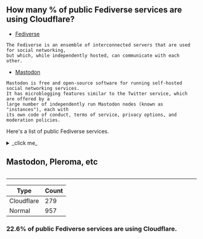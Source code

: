 ## How many % of public Fediverse services are using Cloudflare?


- [Fediverse](https://en.wikipedia.org/wiki/Fediverse)
```
The Fediverse is an ensemble of interconnected servers that are used for social networking, 
but which, while independently hosted, can communicate with each other.
```

- [Mastodon](https://en.wikipedia.org/wiki/Mastodon_(software))
```
Mastodon is free and open-source software for running self-hosted social networking services. 
It has microblogging features similar to the Twitter service, which are offered by a 
large number of independently run Mastodon nodes (known as "instances"), each with 
its own code of conduct, terms of service, privacy options, and moderation policies.
```


Here's a list of public Fediverse services.


<details>
<summary>_click me_

## Mastodon, Pleroma, etc
</summary>

| Site | Cloudflared |
| --- | --- |
| 101010.pl | Yes |
| 10minutepleroma.com | No |
| 1234.as | Yes |
| 1tp.dpost.jp | No |
| 434.earth | No |
| 4estate.media | No |
| 4qq.org | No |
| 7144.party | No |
| 758.fm | No |
| 7td.org | Yes |
| 9kb.me | No |
| a.nom.pl | No |
| aachen.social | No |
| aana.site | No |
| abdl.link | Yes |
| abyss.fun | Yes |
| acg.mn | Yes |
| activism.openworlds.info | No |
| adney.land | No |
| ajin.la | No |
| aka.my | No |
| akko.kalasarn.se | No |
| albin.social | No |
| alive.bar | Yes |
| allpro.social | No |
| anarchism.space | No |
| ani.work | Yes |
| animal-crossing.mastportal.info | No |
| animalliberation.social | Yes |
| anime.mstdn.cloud | No |
| anime.website | No |
| another-guild.com | No |
| antabaka.me | No |
| anticapitalist.party | Yes |
| ap.kios.cc | No |
| archivefedifor.fun | No |
| arkham.cafe | No |
| arktos.social | No |
| ascraeus.org | No |
| asonix.dog | No |
| aspiechattr.me | No |
| aspirant.de | No |
| assortedflotsam.com | No |
| atilla.im | No |
| august-don.site | Yes |
| ausglam.space | No |
| awoo.pub | Yes |
| babelut.be | No |
| babymetal.party | No |
| backyard.cloud | No |
| banana.dog | Yes |
| bangdream.space | Yes |
| bantha.tatooine.space | No |
| baraag.net | Yes |
| barcamp.social | No |
| based.directory | No |
| bear.community | No |
| benis.freemyip.com | No |
| best-friends.chat | No |
| beudot07.net | No |
| bidule.menf.in | No |
| bigbox.red | No |
| bigshoulders.city | No |
| bikeshed.party | No |
| bildung.social | No |
| birb.site | No |
| birdsite.link | No |
| birdsite.monster | Yes |
| biscuit.town | No |
| bitcoinersagainst.boats | No |
| bitcoinhackers.org | Yes |
| bittube.video | No |
| blahut.tech | Yes |
| blob.cat | No |
| blog.fami.ga | No |
| bloodmountain.herokuapp.com | No |
| blovice.bahnhof.cz | No |
| bofa.lol | Yes |
| bona.space | No |
| bong.social | No |
| bonn.social | No |
| booktoot.club | No |
| bookwor.ms | No |
| brighteon.social | Yes |
| bruder.space | No |
| bsd.moe | No |
| bsd.network | No |
| buckeye.social | No |
| buildthatwallandmakeamericagreatagain.trumpislovetrumpis.life | Yes |
| bunt.social | No |
| c.im | Yes |
| c2bdon.net | No |
| cafe.awswan.com | Yes |
| camixo.com | No |
| campaign.openworlds.info | No |
| candim.eu | Yes |
| cantos.social | No |
| capitalism.party | No |
| carnivore.social | Yes |
| catdon.life | No |
| catgirl.life | No |
| catgram.jp | Yes |
| cawfee.club | No |
| cdrom.tokyo | No |
| chabant.social | No |
| chaosphere.hostdon.jp | No |
| chirpi.de | No |
| chitter.xyz | No |
| chittr.me | No |
| chomp.life | No |
| chromabits.com | No |
| cigarcabin.com | No |
| civiq.social | Yes |
| clacks.link | No |
| claris.cf | No |
| climatejustice.social | No |
| club.darknight-coffee.org | No |
| clubcyberia.co | No |
| cnet.site | Yes |
| coales.co | No |
| code4lib.social | No |
| comicscamp.club | No |
| comm.cx | Yes |
| coolmathgam.es | Yes |
| crazynoisybizarre.town | No |
| crunchywatch.uk | No |
| crypt.lol | No |
| cthulhu.social | No |
| cursed.technology | Yes |
| cuties.social | No |
| cyberfuck.club | No |
| cybr.es | No |
| cybre.space | Yes |
| cypher.social | No |
| cypherpunks.it | No |
| d20hero.club | No |
| dajiaweibo.com | No |
| darkest-timeline.com | No |
| darmstadt.social | Yes |
| degenerates.fail | Yes |
| delusion.ariela.jp | Yes |
| democracy.town | No |
| develop.gab.com | Yes |
| devtube.dev-wiki.de | Yes |
| dflatmajor.social | No |
| diaspodon.fr | No |
| die-partei.social | No |
| digforfire.org | No |
| digipres.club | No |
| digitalcourage.social | No |
| directdon.jp | No |
| dizl.de | No |
| djanzu.tokyo | No |
| djitter.com | No |
| dlf.social | Yes |
| dobbs.town | No |
| docker.masto.pt | Yes |
| doll.social | No |
| don.crakac.com | No |
| don.gomasy.jp | Yes |
| don.m2hq.net | No |
| don.mamemo.online | Yes |
| don.neso.tech | No |
| donteatanimals.org | No |
| dotgr.id | No |
| dragon.style | No |
| dresden.network | No |
| drumbum42.com | No |
| dtp-mstdn.jp | Yes |
| duck.cafe | No |
| durel.org | No |
| dynlinux.io | No |
| eattherich.club | No |
| ecodigital.social | No |
| ecosteader.com | No |
| edolas.world | No |
| ef67.myhome.cx | No |
| efdn.club | No |
| eigadon.net | Yes |
| eigenmagic.net | Yes |
| eldritch.cafe | No |
| elefant.social | No |
| elekk.xyz | Yes |
| elephant-bike.herokuapp.com | No |
| elephant.bike | Yes |
| eletusk.club | No |
| elict.net | No |
| en.osm.town | No |
| energyfintech.io | No |
| engineered.space | No |
| equestria.social | No |
| eupublic.social | No |
| explosion.party | No |
| fairground.moe | No |
| fandom.ink | Yes |
| fanfare.horse | No |
| fedi.absturztau.be | No |
| fedi.app | No |
| fedi.z0ne.moe | Yes |
| fedibird.com | Yes |
| fedivers.net | No |
| felesitas.cloud | No |
| fellies.social | No |
| fem.social | No |
| ferrus.net | No |
| fimidi.com | No |
| fissionator.com | No |
| fiume.club | No |
| fla.red | No |
| flagada.org | No |
| flanintheface.com | No |
| flower.afn.social | No |
| fnya.ggtea.org | No |
| foo.sx | Yes |
| foresdon.jp | No |
| fortressofdoom.me | No |
| forum.friendi.ca | No |
| fosstodon.org | No |
| fox.masto.host | No |
| fr.got-tty.org | No |
| fr.osm.social | No |
| framapiaf.org | No |
| free-le.info | No |
| freedom.horse | No |
| freedomofpress.rocks | No |
| freefedifollowers.ga | No |
| freemarketbastard.theburning.world | No |
| freeradical.zone | No |
| freesoftwareextremist.com | No |
| freespeech.firedragonstudios.com | No |
| freespeech.group | No |
| freespeechextremist.com | No |
| freethinkers.lgbt | No |
| freezepeach.xyz | Yes |
| frei.social | Yes |
| frennet.link | Yes |
| freunde.ma-nic.de | No |
| friendica.art3mis.de | No |
| friendica.astatu.berlin | No |
| friendica.jb-net.us | No |
| frogmob.life | No |
| fsmi.social | Yes |
| ftb.masto.host | No |
| fulda.social | No |
| fumi.39.gy | No |
| functional.cafe | Yes |
| g0v.social | No |
| gab.ai | Yes |
| gab.com | Yes |
| gab.io | No |
| gadget.inpocket.net | Yes |
| gamecreate.mstdn.cloud | No |
| gameliberty.club | No |
| gamelinks007.net | No |
| gamemaking.social | No |
| geeknews.chat | No |
| genco.me | Yes |
| gendercritical.club | Yes |
| geno.social | No |
| gensokyo.town | Yes |
| geotdn.i-red.info | No |
| ggtea.org | No |
| gingadon.com | Yes |
| girlcock.club | No |
| gitmo.life | Yes |
| gla.fit | No |
| glaceon.social | No |
| glasgow.social | No |
| gleasonator.com | Yes |
| glindr.org | Yes |
| glitterkitten.co.uk | No |
| glowers.club | No |
| go5.dev | Yes |
| godforsaken.website | No |
| godspeed.moe | No |
| gorf.pub | No |
| graz.social | No |
| grurple.org | No |
| gs.yvt.jp | Yes |
| h.kher.nl | No |
| halki.info | No |
| handon.club | Yes |
| happyband.es | No |
| hatthieves.es | No |
| hayu.sh | No |
| hearthtodon.com | No |
| heislandmine.work | No |
| hello.2heng.xin | Yes |
| hellsite.site | No |
| hi.spooky.camp | No |
| hispagatos.space | No |
| hitchhiker.social | No |
| hokutodon.co | No |
| holeliquors.com | No |
| homoo.social | No |
| hostsharing.coop | No |
| hostux.social | No |
| hotmail.com | No |
| hub.mtf.party | Yes |
| hub.sakuragawa.moe | Yes |
| hulvr.com | No |
| humblr.social | Yes |
| hyperion.social | Yes |
| hyuki.herokuapp.com | No |
| iamveryti.red | No |
| icosahedron.website | No |
| iddqd.social | No |
| idf.social | No |
| ieji.de | No |
| ifrit.gaia.ff14-mstdn.xyz | No |
| ifwo.eu | No |
| ika.queloud.net | No |
| im-in.space | No |
| imaginair.es | No |
| imastodon.net | No |
| inari.opencocon.org | No |
| indie.chat | No |
| indieweb.social | No |
| infosec.exchange | No |
| ioc.exchange | No |
| is.a.qute.dog | No |
| is.badat.dev | No |
| is.nota.live | No |
| ischool.social | No |
| iscute.moe | No |
| itabashi.0j0.jp | No |
| iwatedon.net | No |
| iys.io | Yes |
| jaeger.website | No |
| janogdon.net | No |
| jawns.club | No |
| jitakurack.chotto.moe | No |
| jojo.singleuser.club | No |
| jonleibowitz.social | Yes |
| jubi.life | No |
| junkhub.org | No |
| justicewarrior.social | Yes |
| kafuka.me | No |
| kag.social | Yes |
| kamiyacho.net | No |
| kancolle.social | No |
| kanoa.de | No |
| karass.ideali.sh | No |
| katasumi.no-monogatari.com | No |
| kawen.space | No |
| kcmo.social | No |
| kelnet.social | Yes |
| kemoner-don.tokyo | No |
| kemonodon.club | No |
| kicou.info | No |
| killmi.st | Yes |
| kindred.at | No |
| kindred.haus | No |
| kirapower.ichigo-hoshimiya.com | No |
| kiritan.work | Yes |
| kith.kitchen | No |
| kitty.town | No |
| kiwifarms.cc | Yes |
| kiwifarms.is | Yes |
| kiwifarms.net | Yes |
| kolektiva.social | Yes |
| kopiti.am | Yes |
| koreadon.com | No |
| kosmos.social | No |
| kottman.xyz | No |
| koyu.space | Yes |
| kpop.social | Yes |
| krefeld.life | No |
| la1.jp | No |
| lain.com | No |
| lain.sh | No |
| lanceur-alerte.social | No |
| lanceur-alerte.tv | No |
| laserdisc.party | No |
| layer8.space | No |
| lazyatom.social | No |
| lc.imexile.moe | Yes |
| lediver.se | No |
| lesbiab.space | No |
| lesbianschool.com | No |
| letsalllovela.in | Yes |
| letsrulethe.world | No |
| lewd.town | No |
| lexpierce.social | No |
| lgbt.io | No |
| lhub.social | No |
| liber.cx | No |
| liberalism.masto.host | No |
| liberdon.com | Yes |
| libertalia.world | No |
| libre.video | No |
| libretooth.gr | No |
| ligma.pro | Yes |
| linernotes.club | No |
| linuxjobs.social | No |
| linuxrocks.online | No |
| literatur.social | No |
| livers.jp | No |
| lor.sh | Yes |
| lord.sh | Yes |
| lou.lt | Yes |
| loves.pizza | No |
| lsngl.us | No |
| ludosphere.fr | No |
| lush.moe | Yes |
| m.aqr.af | No |
| m.cmx.im | Yes |
| m.divita.eu | No |
| m.fal.moe | No |
| m.g3l.org | No |
| m.gretaoto.ca | Yes |
| m.hitorino.moe | Yes |
| m.hxbus.net | No |
| m.laitues.net | No |
| m.loovto.net | No |
| m.moe.cat | No |
| m.moriya.faith | No |
| m.mtjm.eu | No |
| m.nintendojo.fr | No |
| m.rthome.me | No |
| m6n.onsen.tech | Yes |
| ma.fono.jp | No |
| machida.yokohama | No |
| magicalgirl.party | No |
| maho.app | No |
| mainburg.hallertau.social | No |
| makerdon.org | No |
| makestuff.club | No |
| malfunctioning.technology | No |
| malu.today | No |
| maly.io | No |
| mammouth.inframed.net | No |
| mammut.fsck.jp | No |
| mamot.fr | No |
| mandodon.com | No |
| mangadon.info | Yes |
| manhole.club | Yes |
| manowar.social | No |
| maoh.company | Yes |
| maron.blue | No |
| mas.home.monsiteinternet.org | No |
| mas.to | No |
| mast.moe | No |
| mastchan.org | No |
| masthead.social | Yes |
| masto.beer | No |
| masto.cuddlr.org | No |
| masto.donte.com.br | Yes |
| masto.downey.net | No |
| masto.jews.international | No |
| masto.ninja | No |
| masto.pt | Yes |
| masto.tech | Yes |
| mastoc.net | Yes |
| mastodon.1984.cz | No |
| mastodon.acc.sunet.se | No |
| mastodon.acc.umu.se | No |
| mastodon.acticiel.org | No |
| mastodon.atikoro.net | No |
| mastodon.aventer.biz | No |
| mastodon.babycastles.com | No |
| mastodon.baconpotato.net | No |
| mastodon.baucum.me | No |
| mastodon.bayern | Yes |
| mastodon.bida.im | No |
| mastodon.bitbank.cc | Yes |
| mastodon.blake-hofer.net | No |
| mastodon.cardina1.red | No |
| mastodon.cc | No |
| mastodon.cemea.org | No |
| mastodon.cgx.me | No |
| mastodon.chaosfield.at | No |
| mastodon.cipherbliss.com | No |
| mastodon.cisti.org | No |
| mastodon.city | No |
| mastodon.cloud | Yes |
| mastodon.club | No |
| mastodon.codingfield.com | No |
| mastodon.com.br | No |
| mastodon.communick.com | Yes |
| mastodon.conxtor.com | No |
| mastodon.cosmicanimal.jp | No |
| mastodon.crazynewworld.net | Yes |
| mastodon.ctseuro.com | No |
| mastodon.design | Yes |
| mastodon.desmu.fr | No |
| mastodon.dissem.ch | No |
| mastodon.earth | No |
| mastodon.edvgarbe.de | No |
| mastodon.eliotberriot.com | No |
| mastodon.eric.ovh | No |
| mastodon.etalab.gouv.fr | Yes |
| mastodon.ethibox.fr | No |
| mastodon.eus | No |
| mastodon.evolix.org | No |
| mastodon.fedi.quebec | No |
| mastodon.gamedev.place | No |
| mastodon.gargantia.fr | No |
| mastodon.geofox.org | Yes |
| mastodon.gougere.fr | No |
| mastodon.greenpeace.ch | Yes |
| mastodon.hovkluster.se | No |
| mastodon.hugopoi.net | No |
| mastodon.hutin-moise.com | No |
| mastodon.hydrosaas.com | Yes |
| mastodon.immae.eu | No |
| mastodon.infra.de | No |
| mastodon.internot.no | No |
| mastodon.izzz.fr | No |
| mastodon.jalgi.eus | No |
| mastodon.juggler.jp | No |
| mastodon.kaonet-fr.net | No |
| mastodon.kebree.fr | No |
| mastodon.kleph.eu | No |
| mastodon.kosebamse.com | No |
| mastodon.kxn4t.tech | No |
| mastodon.la | Yes |
| mastodon.lang-mfr.de | No |
| mastodon.lat | No |
| mastodon.lavergne.online | No |
| mastodon.le-palantir.com | No |
| mastodon.lertsenem.com | No |
| mastodon.libre-entreprise.com | No |
| mastodon.libresilicon.com | No |
| mastodon.linuxbox.ninja | No |
| mastodon.lol | Yes |
| mastodon.lt | No |
| mastodon.lu | No |
| mastodon.lw1.at | No |
| mastodon.macsnet.cz | No |
| mastodon.madrid | No |
| mastodon.mania.systems | Yes |
| mastodon.matcha-soft.com | No |
| mastodon.me.uk | Yes |
| mastodon.mechanicalmischief.com | No |
| mastodon.mg | No |
| mastodon.migennes.net | No |
| mastodon.mit.edu | Yes |
| mastodon.motcha.tech | Yes |
| mastodon.multimob.be | No |
| mastodon.nekomimi.jp | No |
| mastodon.nestegg.net | No |
| mastodon.nesven.eu | No |
| mastodon.niu.ne.jp | No |
| mastodon.nl | No |
| mastodon.nogods.be | No |
| mastodon.noizycat.com | No |
| mastodon.nzoss.nz | No |
| mastodon.oi7.de | No |
| mastodon.online | No |
| mastodon.opencloud.lu | No |
| mastodon.opportunis.me | No |
| mastodon.org.uk | No |
| mastodon.osyakasyama.me | No |
| mastodon.owls.io | No |
| mastodon.parleur.net | No |
| mastodon.partecipa.digital | No |
| mastodon.pirateparty.be | No |
| mastodon.postmoderns.info | No |
| mastodon.potager.org | No |
| mastodon.qowala.org | No |
| mastodon.radicalityincident.com | No |
| mastodon.radio | No |
| mastodon.radiosonline.cloud | No |
| mastodon.recurse.com | No |
| mastodon.roflcopter.fr | No |
| mastodon.rosenberg-watt.com | No |
| mastodon.rousset.nom.fr | No |
| mastodon.sandwich.net | No |
| mastodon.sardo.work | Yes |
| mastodon.scot | No |
| mastodon.sdf.org | No |
| mastodon.sergal.org | Yes |
| mastodon.sk | No |
| mastodon.social | No |
| mastodon.spdns.org | No |
| mastodon.starrevolution.org | No |
| mastodon.suinot.org | No |
| mastodon.sxpert.org | No |
| mastodon.techandmemes.dynip.online | No |
| mastodon.tedomum.net | No |
| mastodon.thedecentralists.com | No |
| mastodon.tmp1024.com | Yes |
| mastodon.top | Yes |
| mastodon.transneptune.net | No |
| mastodon.triggerphra.se | No |
| mastodon.uno | Yes |
| mastodon.utwente.nl | No |
| mastodon.uy | No |
| mastodon.wafflec.one | No |
| mastodon.xyz | No |
| mastodon.z27.ch | No |
| mastodon.zunda.ninja | No |
| mastodont.cat | No |
| mastodontech.de | No |
| mastodonten.de | No |
| mastodontti.fi | No |
| mastodoooooon.herokuapp.com | No |
| mastodos.com | No |
| mastofant.de | No |
| mastwi.herokuapp.com | No |
| matitodon.com | No |
| mazzo.masto.host | No |
| mbl.social | No |
| mcnamarii.town | No |
| mctetsudou.net | No |
| md.berezowski.de | No |
| md.ggtea.org | No |
| md.net-p.org | No |
| md.os.vu | No |
| md.social | No |
| md.xps2.net | Yes |
| mdn.hinaloe.net | No |
| mdon.ee | No |
| me.ns.ci | Yes |
| medievalist.masto.host | No |
| meganekeesu.tokyo | No |
| mego.bar | Yes |
| melb.social | No |
| mellified.men | No |
| memehub.eu | Yes |
| mental.social | No |
| meow.social | No |
| meta-tube.de | No |
| metalhead.club | No |
| metuba.hostdon.jp | No |
| mhz.social | No |
| mi.pede.rs | No |
| midnightride.rs | No |
| mikumikudance.cloud | Yes |
| mimumedon.com | No |
| minohdon.jp | No |
| minter.uno | No |
| mist.so | No |
| moe.cat | No |
| mofu.kemo.no | No |
| mograph.social | No |
| monado.ren | Yes |
| monastery.social | No |
| mond-basis.eu | No |
| mordor.social | No |
| mostodon.cloud | No |
| mosw.work | No |
| moytura.org | No |
| mr.am | Yes |
| ms.yeti-factory.org | No |
| mspsocial.net | No |
| mst.nanaaki.com | No |
| mst3k.interlinked.me | No |
| mstd.tokyo | No |
| mstdn-workers.com | No |
| mstdn.anqou.net | Yes |
| mstdn.b-shock.org | No |
| mstdn.barippi.com | No |
| mstdn.beer | No |
| mstdn.blue | No |
| mstdn.cc | Yes |
| mstdn.cloud.themaymeow.com | Yes |
| mstdn.conoha.quine.codes | No |
| mstdn.cygnan.com | Yes |
| mstdn.es | Yes |
| mstdn.f72u.net | Yes |
| mstdn.foxfam.club | No |
| mstdn.fr | No |
| mstdn.fujii-yuji.net | No |
| mstdn.glorificatio.org | No |
| mstdn.guru | No |
| mstdn.haun.jp | No |
| mstdn.hiyuki2578.net | Yes |
| mstdn.hokkaido.jp | No |
| mstdn.hostdon.jp | No |
| mstdn.ht164.jp | No |
| mstdn.hyogo.jp | No |
| mstdn.i-red.info | No |
| mstdn.ikebuku.ro | Yes |
| mstdn.image-space.info | No |
| mstdn.io | Yes |
| mstdn.itmedia.co.jp | No |
| mstdn.jaws-ug.okinawa | No |
| mstdn.jp | Yes |
| mstdn.kanagu.info | Yes |
| mstdn.kemono-friends.info | Yes |
| mstdn.kurosuke.org | No |
| mstdn.lalafell.org | No |
| mstdn.liliso.com | No |
| mstdn.love | Yes |
| mstdn.maud.io | Yes |
| mstdn.mell0w-5phere.net | No |
| mstdn.mini4wd-engineer.com | No |
| mstdn.misosi.ru | Yes |
| mstdn.mk39.xyz | No |
| mstdn.mx | Yes |
| mstdn.myifn.de | No |
| mstdn.nanamachi.net | No |
| mstdn.neigepluie.net | No |
| mstdn.nekonote.cc | No |
| mstdn.nemsia.org | No |
| mstdn.nere9.help | No |
| mstdn.netwhood.online | No |
| mstdn.okumin.com | No |
| mstdn.onl | No |
| mstdn.osaka | No |
| mstdn.otyakai.xyz | Yes |
| mstdn.plusminus.io | Yes |
| mstdn.poyo.me | No |
| mstdn.prfm.jp | No |
| mstdn.res.ac | No |
| mstdn.rinsuki.net | Yes |
| mstdn.ropo.jp | No |
| mstdn.rukin.me | Yes |
| mstdn.ryanak.xyz | Yes |
| mstdn.s7t.de | No |
| mstdn.sahagyo.com | No |
| mstdn.sanin.link | Yes |
| mstdn.sastudio.jp | No |
| mstdn.schoolidol.club | No |
| mstdn.soysoftware.net | No |
| mstdn.superspeed-fall.com | No |
| mstdn.tentere.net | Yes |
| mstdn.togawa.cs.waseda.ac.jp | No |
| mstdn.tokyocameraclub.com | No |
| mstdn.wildtree.jp | No |
| mstdn.y-zu.org | Yes |
| mstdn.yakitamago.info | No |
| mstdn.yamachan.org | No |
| mstdn.zoddo.fr | No |
| mtd.ax9.eu | No |
| mtg.masto.host | No |
| mu.zaitcev.nu | No |
| muenchen.social | Yes |
| muensterland.social | Yes |
| mugwort.xyz | No |
| musicdn.jp | No |
| mustardon.tokyo | No |
| mustdon.herokuapp.com | No |
| my.dirtyhobby.xyz | No |
| myright.social | No |
| mysim.online | No |
| mytoot.de | No |
| nagoyadon.jp | Yes |
| natudon-fishing.net | No |
| natudon-outdoor.net | No |
| nayukana.info | No |
| nazi.social | Yes |
| neckbeard.xyz | Yes |
| nejiamasi.com | No |
| nerd.town | No |
| nerdculture.de | No |
| newjack.city | Yes |
| newsbots.eu | No |
| nghieng.net | Yes |
| nildon.com | No |
| nitech.online | No |
| nixeneko.info | No |
| nixnet.social | No |
| nnia.space | Yes |
| noagendasocial.com | Yes |
| nobert.zone | No |
| noc.social | No |
| nomoresha.me | Yes |
| norden.social | No |
| notbird.site | No |
| nrw.social | No |
| nth.io | Yes |
| o3o.ca | Yes |
| oberpfalz.social | No |
| objective.ninja | No |
| oc.lastorder.xyz | Yes |
| occitanie.social | No |
| octodon.social | Yes |
| odakyu.app | Yes |
| ofuton.io | No |
| oldbytes.space | No |
| omg.rly.wtf | Yes |
| omochi.xyz | No |
| onion.social | Yes |
| ontological.city | No |
| openbiblio.social | No |
| opendev.social | No |
| oransns.com | No |
| orz.uno | Yes |
| osna.social | No |
| osomatsu.mastportal.info | No |
| osrc.pw | No |
| ostatus.isidai.com | No |
| ostatus.lardbucket.org | No |
| ostatus.yoh2.ddo.jp | No |
| otoya.space | Yes |
| oursocialism.today | No |
| outerheaven.club | No |
| p.umbriel.fr | No |
| pachyder.me | No |
| pachyderm.herokuapp.com | No |
| pantdon.site | No |
| pao.moe | Yes |
| pawbs.club | No |
| pawoo.net | No |
| paypig.org | Yes |
| pcgamer.social | Yes |
| peertube.sharivegas.com | No |
| pforzelona.club | No |
| photodn.net | No |
| photog.social | Yes |
| phpc.social | No |
| phreedom.tk | No |
| piano.masto.host | No |
| pieville.net | Yes |
| pipou.academy | No |
| pl.ajin.la | No |
| pl.anon-kenkai.com | No |
| pl.im-in.space | No |
| pl.nudie.social | No |
| pl.quic.fr | No |
| pl.smuglo.li | No |
| pl.smugloli.net | No |
| pl.thj.no | No |
| pl.veryamt.com | Yes |
| planet.moe | Yes |
| planetafr0.org | No |
| plankton.cz | No |
| plasticmodels.tokyo | No |
| pleasehug.me | No |
| pler.gtx.dynu.net | No |
| pleroma-in.ouda.space | No |
| pleroma.anduin.net | No |
| pleroma.chirno.tech | No |
| pleroma.cucked.me | Yes |
| pleroma.dbuild.xyz | No |
| pleroma.funkymonkey.org | No |
| pleroma.fuwafuwa.moe | No |
| pleroma.gdgd.jp.net | Yes |
| pleroma.huttiesroow.nl | No |
| pleroma.kiwifarms.net | Yes |
| pleroma.libretux.com | No |
| pleroma.macsnet.cz | No |
| pleroma.marud.fr | No |
| pleroma.nobodyhasthe.biz | No |
| pleroma.ombreport.info | No |
| pleroma.oook.fr | No |
| pleroma.otter.sh | No |
| pleroma.rareome.ga | No |
| pleroma.soykaf.com | No |
| pleroma.theru.org | No |
| pleroma.us | No |
| plock.social | No |
| plrm.ht164.jp | No |
| plural.cafe | No |
| plush.city | No |
| plustodon.net | Yes |
| poa.st | Yes |
| pokedon.org | No |
| pokemon.mastportal.info | No |
| pokemon.men | Yes |
| polska.masto.host | No |
| polyglot.city | No |
| pone.social | No |
| pony.social | Yes |
| populas.no | No |
| porntoot.com | Yes |
| posting.lolicon.rocks | No |
| pouet.april.org | No |
| pouet.chapril.org | No |
| pouet.couchet.org | No |
| pouet.it | No |
| pouet.l-internet.fr | No |
| pounced-on.me | No |
| ppl.town | No |
| precure.ml | Yes |
| preteengirls.biz | No |
| prfm-mstdn.herokuapp.com | No |
| pritter.work | No |
| ps.s10y.eu | No |
| pso2.club | No |
| pt.pube.tk | No |
| puppo.space | Yes |
| pups.social | Yes |
| puz.fun | No |
| qdon.space | Yes |
| qoto.org | No |
| quanta.wiki | No |
| queer.af | No |
| queer.hacktivis.me | No |
| queer.party | No |
| quixotic.info | No |
| radical.town | No |
| rage.lol | Yes |
| raggedfeathers.com | No |
| raplst.town | No |
| raptol.net | No |
| rayn.bo | Yes |
| rcsocial.net | Yes |
| real-escape.jp | Yes |
| reclaim.technology | No |
| red.confederac.io | No |
| redliberal.com | No |
| redroo.ml | No |
| refactorcamp.org | No |
| retro.social | No |
| rettiwtkcuf.social | No |
| rivals.space | Yes |
| rly.wtf | Yes |
| ro-mastodon.puyo.jp | No |
| rollenspiel.social | No |
| romancelandia.club | No |
| roughseas.xyz | No |
| ruby.social | No |
| ruhr.social | No |
| rva.party | No |
| s.knusper-land.de | Yes |
| s.ovalerio.net | Yes |
| s.sneak.berlin | Yes |
| salesforce.social | No |
| salted.fish | Yes |
| san-junipero.gimme-sympathy.org | No |
| sandbox.skoji.jp | No |
| sansschatten.com | No |
| santsenques.cat | No |
| sawakai.space | No |
| sayit.world | No |
| scalie.business | No |
| scalie.club | No |
| scamdemic.party | No |
| schleuss.online | No |
| scholar.social | Yes |
| schuppentier.org | No |
| scicomm.xyz | No |
| scl.zmb.cm | No |
| scotland.computer | No |
| scramble.city | No |
| sdfn-01.ninjawedding.org | No |
| seacow.social | No |
| seizemeans.com | No |
| setl.ist | No |
| sfba.social | No |
| shadowverdon.info | No |
| shelter.moe | No |
| shestak.me | No |
| shigusegubu.club | No |
| shitcoin.land | Yes |
| shitposter.club | No |
| sin.tyaku.com | No |
| sinblr.com | Yes |
| sio.masto.host | No |
| sizedon.com | No |
| skippers-bin.com | Yes |
| skrt.social | No |
| slashine.onl | Yes |
| sleeping.town | No |
| slime.global | No |
| smeap.com | No |
| snabelen.no | No |
| soc.flyingcube.tech | No |
| soc.hyena.network | No |
| soc.safebook.space | No |
| socel.net | No |
| social.0ko.me | No |
| social.allthefallen.ninja | No |
| social.ancel.io | No |
| social.ancreport.com | No |
| social.anoxinon.de | No |
| social.anthro.cc | No |
| social.apreslanu.it | No |
| social.atypique.net | No |
| social.avareborn.de | Yes |
| social.ballpointcarrot.net | No |
| social.bankmann.name | No |
| social.beepboop.ga | No |
| social.bim.land | No |
| social.bobcall.me | No |
| social.buckket.org | No |
| social.byoblu.com | Yes |
| social.chinwag.org | Yes |
| social.coletivos.org | No |
| social.cologne | No |
| social.computerfox.xyz | No |
| social.coop | Yes |
| social.dev-wiki.de | Yes |
| social.device5.co.uk | No |
| social.diskseven.com | No |
| social.diva.exchange | No |
| social.drastical.tech | Yes |
| social.dropbear.xyz | Yes |
| social.dssr.ch | No |
| social.exan.tech | Yes |
| social.fab-l3.org | No |
| social.farend.co.jp | No |
| social.farhan.codes | Yes |
| social.gl-como.it | No |
| social.gould.cx | Yes |
| social.henzi.org | No |
| social.hoga.fr | No |
| social.homunyan.com | No |
| social.illegalpornography.com | Yes |
| social.imirhil.fr | No |
| social.integritymo.de | No |
| social.irrwitz.com | No |
| social.jesuislibre.net | No |
| social.jrm.cc | Yes |
| social.ksite.de | No |
| social.laiguana.org | No |
| social.lescorpsdereve.space | Yes |
| social.librem.one | No |
| social.linux.pizza | No |
| social.logilab.org | No |
| social.manulanglois.fr | No |
| social.masto.host | No |
| social.matej-lach.me | No |
| social.mecanis.me | Yes |
| social.mikutter.hachune.net | No |
| social.mochi.academy | No |
| social.mofu2charger-listenradio.net | No |
| social.mootech.eu | No |
| social.myconan.net | Yes |
| social.nah.re | No |
| social.nixnet.services | No |
| social.omniatv.com | Yes |
| social.oupsman.fr | No |
| social.patapouf.xyz | No |
| social.politicaconciencia.org | No |
| social.privacytools.io | No |
| social.quodverum.com | No |
| social.rastapuls.com | No |
| social.redxen.eu | Yes |
| social.saarland | No |
| social.seattle.wa.us | No |
| social.shadowfacts.net | Yes |
| social.simcu.com | No |
| social.simonoener.com | No |
| social.sitedethib.com | No |
| social.slat.org | No |
| social.stoablick.de | No |
| social.stuartbrand.co.uk | No |
| social.surfnet.space | No |
| social.targaryen.house | No |
| social.tchncs.de | No |
| social.tcit.fr | No |
| social.teci.world | No |
| social.theliturgists.com | Yes |
| social.thevillage.chat | Yes |
| social.thisisjoes.site | No |
| social.tilde.team | No |
| social.troll.academy | No |
| social.tulsa.ok.us | No |
| social.typica.us | No |
| social.uhoreg.ca | Yes |
| social.urspringer.de | No |
| social.vikings.net | No |
| social.vincentux.fr | No |
| social.weho.st | No |
| social.wxcafe.net | No |
| social.xthemage.net | No |
| sociale.network | No |
| societal.co | Yes |
| society.oftrolls.com | No |
| socnet.supes.com | No |
| soundcafe.nl | No |
| sozial.derguhl.de | No |
| spaced.in | Yes |
| spanner.works | No |
| speakfree.world | No |
| spinster.xyz | Yes |
| springbo.cc | No |
| st.foresdon.jp | No |
| stare.pro | No |
| status.dissidence.ovh | No |
| stereodon.social | No |
| stereophonic.space | No |
| stoneartprod.xyz | No |
| straylight.expectnomore.net | No |
| sts.ditatompel.com | Yes |
| stupid.moe | No |
| such.social | Yes |
| sumanko.ml | Yes |
| summoners-riftodon.jp | No |
| sunbeam.city | No |
| svrdn.drillion.net | No |
| switter.at | No |
| systerserver.town | No |
| tabletop.social | No |
| talk.houbahouba.de | No |
| tardis.world | No |
| taruntarun.net | Yes |
| tcode.kenfm.de | No |
| tecce.club | No |
| tech.lgbt | Yes |
| tekkadon.manimani.cc | No |
| tentacle.social | No |
| teslam.in | Yes |
| testingmstdn.abcang.net | No |
| the.goofs.space | No |
| thecitadel.social | No |
| thefire.work | Yes |
| theicon.stream | No |
| theres.life | No |
| thevillastraylight.com | No |
| thicc.horse | No |
| this.mouse.rocks | No |
| thraeryn.net | No |
| tigre-bleu.net | No |
| tilde.zone | No |
| tiny.tilde.website | No |
| tkmb.tokyo | No |
| tmp-mstdn.cloud | No |
| todon.eu | No |
| todon.ploud.fr | Yes |
| tomitodon.huideyeren.info | No |
| too.tl | Yes |
| toot.aquilenet.fr | No |
| toot.blue | No |
| toot.cafe | No |
| toot.cat | No |
| toot.fedilab.app | No |
| toot.gnous.eu | No |
| toot.io | No |
| toot.jokke.space | No |
| toot.kif.rocks | No |
| toot.koeln | No |
| toot.krinetzki.de | Yes |
| toot.love | No |
| toot.matereal.eu | No |
| toot.my | No |
| toot.nx-pod.de | No |
| toot.party | No |
| toot.portes-imaginaire.org | No |
| toot.shoes | Yes |
| toot.si | No |
| toot.site | Yes |
| toot.snowgoons.ro | Yes |
| toot.thoughtworks.com | Yes |
| toot.turbo.chat | No |
| toot.wales | No |
| toot.whatever.cz | Yes |
| toot.yukimochi.jp | No |
| tooter.in | No |
| tooter.social | No |
| tooting.ch | No |
| tooting.intensifi.es | No |
| toots.benpro.fr | Yes |
| toots.slothy.win | Yes |
| toots.social | Yes |
| topic-master.com | No |
| traboone.com | No |
| travel-friends.chat | No |
| travelpandas.fr | No |
| treehouse.technopagans.de | No |
| troet.cafe | Yes |
| trpg.cloud | No |
| trunk.mad-scientist.club | No |
| tsuki.network | Yes |
| tube.kenfm.de | No |
| tube.querdenken-711.de | No |
| tusk.schoollibraries.net | No |
| tutut.delire.party | No |
| tweety.icu | No |
| twingyeo.kr | Yes |
| twinkaga.in | No |
| twitter.1d4.us | Yes |
| twitter.activitypub.actor | No |
| twooter.me | Yes |
| tymoon.eu | Yes |
| typrout.ml | Yes |
| tzcafe.com | No |
| udongein.xyz | No |
| uelfte.club | Yes |
| ukadon.shillest.net | No |
| ulman.social | No |
| unbound.social | No |
| unebulle.space | No |
| unipar.online | No |
| unnerv.jp | No |
| untwitter.cf | No |
| ura-mstdn.com | No |
| utodon.jp | No |
| utopia.cool | Yes |
| uwu.social | Yes |
| v1x3n.net | No |
| v2.nyoki.club | No |
| vapers.jp | No |
| veah.cocoa.moe | No |
| video.nobodyhasthe.biz | No |
| video.pyrignis.fr | No |
| videos.martinezperspective.org | No |
| vis.social | No |
| vmrpc.net | No |
| vocalodon.net | No |
| voi.social | No |
| vorlon.space | No |
| vulpine.club | Yes |
| wagesofsinisdeath.com | No |
| waifu.social | Yes |
| waifuappreciation.club | No |
| wandering.shop | No |
| weeaboo.space | No |
| weedis.life | Yes |
| welldn.net | No |
| welt.all.de | No |
| whisper.tf | No |
| whitespashe.uk | No |
| wiki-tube.de | No |
| wintermute.fr.to | No |
| witches.live | No |
| witchey.club | No |
| wobscale.social | No |
| wolfhowl.me | No |
| worldfactorydon.com | No |
| wp-social.net | No |
| writing.exchange | No |
| wubrg.social | No |
| wug.fun | Yes |
| wurm.host | No |
| www.blimps.xyz | Yes |
| www.masto.pt | Yes |
| www.mstd.tokyo | No |
| www.mstddntfdn.online | Yes |
| www.nekotodon.com | No |
| www.sociale.network | No |
| wxw.moe | No |
| xarxa.cloud | Yes |
| xoxo.zone | Yes |
| y6.org | No |
| yakyudon.com | No |
| yakyudon.net | Yes |
| yamagadon.com | No |
| yeahnahcunt.club | No |
| yggdrasil.social | No |
| yiff.life | Yes |
| ykzts.technology | No |
| yoitsu.moe | Yes |
| yorishiro.space | No |
| yuwinet.win | No |
| yysk.icu | No |
| zee.li | Yes |
| zeka.cloud | Yes |
| zettelkasten.social | No |
| zh-cn.toots.social | Yes |
| ziroh.be | No |

</details>


-----

| Type | Count |
| --- | --- | 
| Cloudflare | 279 |
| Normal | 957 |


### 22.6% of public Fediverse services are using Cloudflare.

